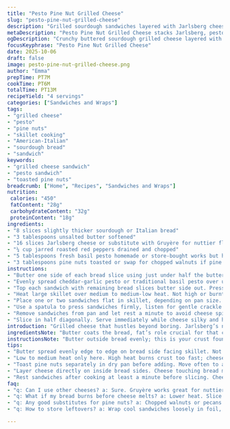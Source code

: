 ```yaml
---
title: "Pesto Pine Nut Grilled Cheese"
slug: "pesto-pine-nut-grilled-cheese"
description: "Grilled sourdough sandwiches layered with Jarlsberg cheese, pesto, roasted red peppers, and toasted pine nuts. Buttered for a crispy golden crust. Cooked skillet style, paying close attention to browning and cheese melt. Serves four."
metaDescription: "Pesto Pine Nut Grilled Cheese stacks Jarlsberg, pesto, roasted peppers, pine nuts on thick sourdough. Buttered crust crackles golden. Cook low, watch melt."
ogDescription: "Crunchy buttered sourdough grilled cheese layered with Jarlsberg, pesto, peppers, pine nuts. Cook skillet style, brown edge signals melt inside. Classic comfort."
focusKeyphrase: "Pesto Pine Nut Grilled Cheese"
date: 2025-10-06
draft: false
image: pesto-pine-nut-grilled-cheese.png
author: "Emma"
prepTime: PT7M
cookTime: PT6M
totalTime: PT13M
recipeYield: "4 servings"
categories: ["Sandwiches and Wraps"]
tags:
- "grilled cheese"
- "pesto"
- "pine nuts"
- "skillet cooking"
- "American-Italian"
- "sourdough bread"
- "sandwich"
keywords:
- "grilled cheese sandwich"
- "pesto sandwich"
- "toasted pine nuts"
breadcrumb: ["Home", "Recipes", "Sandwiches and Wraps"]
nutrition: 
 calories: "450"
 fatContent: "28g"
 carbohydrateContent: "32g"
 proteinContent: "18g"
ingredients:
- "8 slices slightly thicker sourdough or Italian bread"
- "3 tablespoons unsalted butter softened"
- "16 slices Jarlsberg cheese or substitute with Gruyère for nuttier flavor"
- "¼ cup jarred roasted red peppers drained and chopped"
- "5 tablespoons fresh basil pesto homemade or store-bought works but homemade has sharper punch"
- "3 tablespoons pine nuts toasted or swap for chopped walnuts if pine nuts unavailable or too pricey"
instructions:
- "Butter one side of each bread slice using just under half the butter making sure edges are covered. Buttered sides face out for crisp golden crust."
- "Evenly spread cheddar-garlic pesto or traditional basil pesto over unbuttered bread sides then layer 4 slices Jarlsberg cheese per sandwich. Scatter roasted red peppers and pine nuts over cheese for crunch and flavor contrast."
- "Top each sandwich with remaining bread slices butter side out. Press gently to seal."
- "Heat large skillet over medium to medium-low heat. Not high or burnt toast will form before cheese melts inside."
- "Place one or two sandwiches flat in skillet, depending on pan size. Don’t crowd; cook in batches if needed."
- "Use a spatula to press sandwiches firmly, listen for gentle crackle of butter heating and crust forming. Peek underneath after 3-4 minutes when edges turn golden-brown. Flip carefully, press again. Cook second side until equally golden and cheese bubbles visible at edges."
- "Remove sandwiches from pan and let rest a minute to avoid cheese spilling out when cutting."
- "Slice in half diagonally. Serve immediately while cheese silky and hot."
introduction: "Grilled cheese that hustles beyond boring. Jarlsberg’s nutty melt, pesto’s herb punch, roasted peppers’ sweet acid, and toasted pine nuts crunch banging together under sizzling buttered bread. Listening to that faint hiss, watching crust flick golden spots, smelling butter coil aroma pulling the senses in. I’ve burned more than I care to admit before realizing heat’s gotta be steady — too high and toast scorches before cheese softens. Took some trial on breads too; thick sourdough holds all that inside without sogging. Roasted red peppers add moisture and surprise — ditch for sun-dried if you want chewier leather bite. Swap pine nuts for chopped walnuts or pecans, more rustic, less pricey, still crunching. This sandwich? You gotta know when the crust snaps just right and cheese flows like lava. No timers; just senses. Learned that cooking is trust in the process, not clock worship."
ingredientsNote: "Butter coats the bread, fat’s role crucial for that caramelized crisp crust — unsalted, softened easiest to spread without tearing bread. Bread’s thickness matters; thin slices scorch, thick slices might not heat through; go about ¾ inch thick. Jarlsberg’s sweeter and milder than cheddar; Gruyère will amplify nuttiness and melt like a charm. Pesto, homemade stands out with fresh basil, sharp garlic; store-bought saves time but blends vary — adjust quantity to taste, sometimes store-bought less bold. Roasted red peppers bring subtle acidity and juiciness — drain well or sandwich sogs. Pine nuts pricey? Substitute chopped walnuts or pecans — toasting nuts boosts their aroma and crunchy pop. Toast nuts in dry pan over medium heat until golden and nutty smell rises, maybe 3-4 minutes, shaking frequently. Nuts improve texture and flavor layering, don’t skip or swap cautiously."
instructionsNote: "Butter outside bread evenly; this is your crust foundation. Use enough butter to cover edge to edge but not so much bread wilts and sogs. Spreading inside layers means cheese won’t stick to bread, helps flavor marry. Layer cheese first so it melts directly against bread, peppers and nuts are last — keeps textural contrast without sogginess. Skillet heat should be medium or slightly lower. Patience over rush — blast heat scorches edges while center stays cold. Press sandwiches with spatula to encourage even browning and melting inside, hear faint sizzle, crust should feel firm and sound crisp. Flip gently with wide spatula, avoid pressing sandwich to squish stuffing out. Multiple batches? Keep finished sandwiches loosely tented with foil to retain warmth without steamy soggy crusts. Cut only after cooling a minute to help cheese settle. Hot cheese running everywhere? Next time lower heat more, cook longer. Keep sensory radar on; listen, watch, press — that’s the cooking language here."
tips:
- "Butter spread evenly edge to edge on bread side facing skillet. Not too thin or bread scorches. Not too thick or soggy edges eat crispness. Check edges as you cook; golden-brown signals readiness to flip. Butter soft, unsalted best for even melt under heat. Butter traps heat, creates crunchy crust layers if patient."
- "Low to medium heat only here. High heat burns crust too fast; cheese stays cold and clumpy inside. Skip rush. Use thick sourdough slices going about ¾ inch so center heats through but bread won’t flop. Press spatula down softly on sandwiches. Sizzle and crackle sounds give clues. Listen close. If butter sound stops, heat too low or butter absorbed."
- "Toast pine nuts separately in dry pan before adding. Move often to avoid burn spots. Nuts turn golden, smell toasty in 3-4 minutes. Adds aroma and crunch contrast. Swap walnuts or pecans if pine nuts pricey or missing. Rough chop nuts before toasting. Toasting nuts brings out oil, flavor punch not raw scent."
- "Layer cheese directly on inside bread sides. Cheese touching bread melts faster, bonds bread and filling. Peppers and nuts last on top cheese layer to keep crunchy texture. Drain red peppers very well; extra moisture ruins grilled crisp crust. Swap peppers for sun-dried if needing chewier bite; drier, more leathery texture."
- "Rest sandwiches after cooking at least a minute before slicing. Cheese needs time to settle; cut too soon and gooey melt leaks messily. Hold cut heat; cheese flow slows down. Use diagonal cut for easier bite size, shows cross-section melt and layers. Tent sandwiches loose with foil if cooking batches to keep warm without steam sogginess."
faq:
- "q: Can I use other cheeses? a: Sure. Gruyère works great for nuttier flavor; melts smooth. Cheddar less sweet, sharper bite. Mix if you want layered taste. Avoid very hard cheddars or crumbly types. Texture affects melt time."
- "q: What if my bread burns before cheese melts? a: Lower heat. Slice thick enough ¾ inch-ish. Butter all outside well helps crust form slower. Patience wins here not speed. Try medium-low instead of medium; slow melt cheese then flip."
- "q: Any good substitutes for pine nuts? a: Chopped walnuts or pecans toasted dry work well. Different crunch, less pricey. Almonds chopped thin also okay but more brittle. Toast nuts before use to unlock flavor and prevent raw taste in sandwich."
- "q: How to store leftovers? a: Wrap cool sandwiches loosely in foil, fridge okay up to next day. Reheat in skillet low heat to keep crust crisp; microwave = soggy bread. Alternatively, toast fresh but expect slightly less gooey cheese melt but good for quick fix."

---
```

